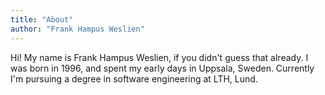 ```yaml
---
title: "About"
author: "Frank Hampus Weslien"
---
```


Hi!
My name is Frank Hampus Weslien, if you didn't guess that already.
I was born in 1996, and spent my early days in Uppsala, Sweden. 
Currently I'm pursuing a degree in software engineering at LTH, Lund.
